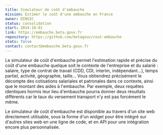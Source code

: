 ```yaml
---
title: Simulateur de coût d’embauche
mission: Estimer le coût d'une embauche en France
owner: DINSIC
status: consolidation
start: 2014-10-01
link: https://embauche.beta.gouv.fr
repository: https://github.com/betagouv/cout-embauche
stats: false
contact: contact@embauche.beta.gouv.fr
---
```


Le simulateur de coût d'embauche permet l'estimation rapide et précise du coût d'une embauche quelque soit le contexte de l'entreprise et du salarié : salaire, type de contrat de travail (CDD, CDI, interim, indépendant…), temps partiel, activité, géographie, taille… Vous obtiendrez précisément le décompte des cotisations salariales et patronales dans ce contexte, ainsi que le montant des aides à l'embauche. Par exemple, deux requêtes identiques hormis leur lieu d'embauche pourra donner deux résultats différents car le taux du versement transport n'y est pas forcément le même.

Le simulateur de coût d'embauche est disponible au travers d'un site web directement utilisable, sous la forme d'un widget pour être intégré sur d'autres sites web en une ligne de code, et en API pour une intégration encore plus personnalisée.
